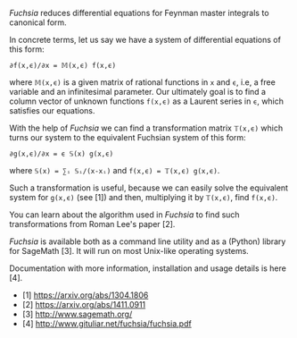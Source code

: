 *Fuchsia* reduces differential equations for Feynman master integrals to canonical form.

In concrete terms, let us say we have a system of differential equations of this form:

    ∂f(x,ϵ)/∂x = 𝕄(x,ϵ) f(x,ϵ)

where `𝕄(x,ϵ)` is a given matrix of rational functions in `x` and `ϵ`, i.e, a free variable and an infinitesimal parameter.
Our ultimately goal is to find a column vector of unknown functions `f(x,ϵ)` as a Laurent series in `ϵ`, which satisfies our equations.

With the help of *Fuchsia* we can find a transformation matrix `𝕋(x,ϵ)` which turns our system to the equivalent Fuchsian system of this form:

    ∂g(x,ϵ)/∂x = ϵ 𝕊(x) g(x,ϵ)

where `𝕊(x) = ∑ᵢ 𝕊ᵢ/(x-xᵢ)` and `f(x,ϵ) = 𝕋(x,ϵ) g(x,ϵ)`.

Such a transformation is useful, because we can easily solve the equivalent system for `g(x,ϵ)` (see [1]) and then, multiplying it by `𝕋(x,ϵ)`, find `f(x,ϵ)`.

You can learn about the algorithm used in *Fuchsia* to find such transformations from Roman Lee's paper [2].

*Fuchsia* is available both as a command line utility and as a (Python) library for SageMath [3].
It will run on most Unix-like operating systems.

Documentation with more information, installation and usage details is here [4].

  * [1] https://arxiv.org/abs/1304.1806
  * [2] https://arxiv.org/abs/1411.0911
  * [3] http://www.sagemath.org/
  * [4] http://www.gituliar.net/fuchsia/fuchsia.pdf
